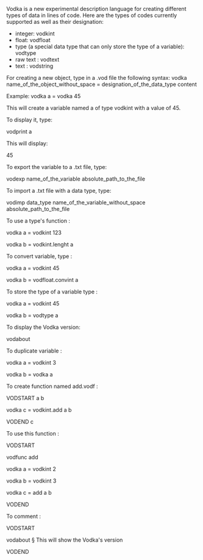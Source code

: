 Vodka is a new experimental description language for creating different types of data in lines of code. Here are the types of codes currently supported as well as their designation:
- integer: vodkint
- float: vodfloat
- type (a special data type that can only store the type of a variable): vodtype
- raw text : vodtext
- text : vodstring

For creating a new object, type in a .vod file the following syntax:
vodka name_of_the_object_without_space = designation_of_the_data_type content

Example: vodka a = vodka 45

This will create a variable named a of type vodkint with a value of 45.

To display it, type:

vodprint a

This will display:

45

To export the variable to a .txt file, type:

vodexp name_of_the_variable absolute_path_to_the_file

To import a .txt file with a data type, type:

vodimp data_type name_of_the_variable_without_space absolute_path_to_the_file

To use a type's function :

vodka a = vodkint 123

vodka b = vodkint.lenght a

To convert variable, type :

vodka a = vodkint 45

vodka b = vodfloat.convint a

To store the type of a variable type :

vodka a = vodkint 45

vodka b = vodtype a

To display the Vodka version:

vodabout

To duplicate variable :

vodka a = vodkint 3

vodka b = vodka a

To create function named add.vodf :

VODSTART a b

vodka c = vodkint.add a b

VODEND c

To use this function :

VODSTART

vodfunc add

vodka a = vodkint 2

vodka b = vodkint 3

vodka c = add a b

VODEND

To comment :

VODSTART

vodabout § This will show the Vodka's version

VODEND
